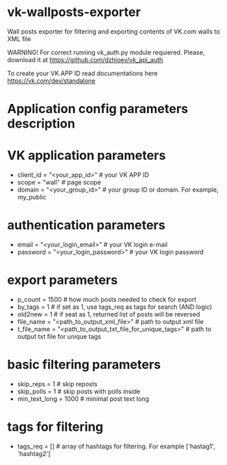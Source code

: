 # vk-wallposts-exporter
Wall posts exporter for filtering and exporting contents of VK.com walls to XML file

WARNING! For correct running vk_auth.py module requiered. Please, download it at https://github.com/dzhioev/vk_api_auth

To create your VK APP ID read documentations here https://vk.com/dev/standalone

Application config parameters description
=========================================
# VK application parameters
- client_id = "<your_app_id>" # your VK APP ID
- scope = "wall" # page scope
- domain = "<your_group_id>" # your group ID or domain. For example, my_public

# authentication parameters
- email = "<your_login_email>" # your VK login e-mail
- password = "<your_login_password>" # your VK login password

# export parameters
- p_count = 1500  # how much posts needed to check for export
- by_tags = 1  # if set as 1, use tags_req as tags for search (AND logic)
- old2new = 1  # if seat as 1, returned list of posts will be reversed
- file_name = "<path_to_output_xml_file>" # path to output xml file
- t_file_name = "<path_to_output_txt_file_for_unique_tags>" # path to output txt file for unique tags


# basic filtering parameters
- skip_reps = 1  # skip reposts
- skip_polls = 1  # skip posts with polls inside
- min_text_long = 1000  # minimal post text long

# tags for filtering
- tags_req = [] # array of hashtags for filtering. For example ['hastag1', 'hashtag2']
